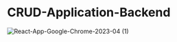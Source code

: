 # CRUD-Application-Backend


![React-App-Google-Chrome-2023-04 (1)](https://user-images.githubusercontent.com/107167604/232253156-115feb43-abdd-4498-bec9-9cfc7ea52481.gif)
